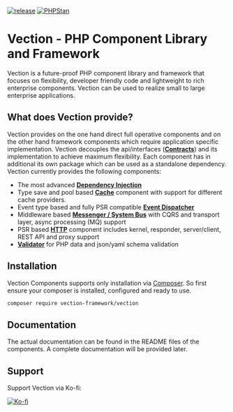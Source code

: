 [![release](https://img.shields.io/github/v/release/Vection-Framework/Vection?include_prereleases&style=for-the-badge)](https://img.shields.io/github/v/release/Vection-Framework/Vection?include_prereleases)
[![PHPStan](https://img.shields.io/badge/PHPStan-level%206-blueviolet.svg?style=for-the-badge)](https://phpstan.org)

# Vection - PHP Component Library and Framework

Vection is a future-proof PHP component library and framework that focuses on flexibility, developer friendly code and lightweight to rich enterprise components. Vection can be used to realize small to large enterprise applications.

## What does Vection provide?

Vection provides on the one hand direct full operative components and on the other hand framework components which require application specific implementation. 
Vection decouples the api/interfaces (**[Contracts](https://github.com/Vection-Framework/Contracts)**) 
and its implementation to achieve maximum flexibility. Each component has in additional its own package which can be used as a standalone dependency. Vection currently provides the following components:

* The most advanced **[Dependency Injection](https://github.com/Vection-Framework/DependencyInjection)**
* Type save and pool based **[Cache](https://github.com/Vection-Framework/Cache)** component with support 
  for different cache providers.
* Event type based and fully PSR compatible **[Event Dispatcher](https://github.com/Vection-Framework/Event)**
* Middleware based **[Messenger / System Bus](https://github.com/Vection-Framework/Messenger)** with CQRS 
  and transport layer, async processing (MQ) support
* PSR based **[HTTP](https://github.com/Vection-Framework/Http)** component includes kernel, responder, 
  server/client, REST API and proxy support
* **[Validator](https://github.com/Vection-Framework/Validator)** for PHP data and json/yaml schema validation

## Installation

Vection Components supports only installation via [Composer](https://getcomposer.org). So first ensure your composer 
is installed, configured and ready to use.

~~~bash
composer require vection-framework/vection
~~~

## Documentation

The actual documentation can be found in the README files of the components. A complete documentation will be 
provided later.

## Support

Support Vection via Ko-fi:

[![Ko-fi](https://cdn.ko-fi.com/cdn/kofi3.png)](https://ko-fi.com/vection)
